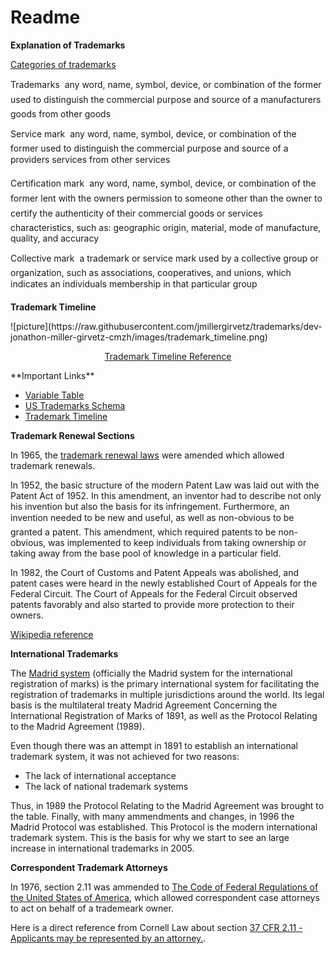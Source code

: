 # Readme

**Explanation of Trademarks**

[Categories of trademarks](http://www.trwiplaw.com/index_files/categories-of-trademarks.htm)

Trademarks  any word, name, symbol, device, or combination of the former used to distinguish the commercial purpose and source of a manufacturers goods from other goods

Service mark  any word, name, symbol, device, or combination of the former used to distinguish the commercial purpose and source of a providers services from other services

Certification mark  any word, name, symbol, device, or combination of the former lent with the owners permission to someone other than the owner to certify the authenticity of their commercial goods or services characteristics, such as: geographic origin, material, mode of manufacture, quality, and accuracy

Collective mark  a trademark or service mark used by a collective group or organization, such as associations, cooperatives, and unions, which indicates an individuals membership in that particular group

**Trademark Timeline**
<p></p>
<p></p>
![picture](https://raw.githubusercontent.com/jmillergirvetz/trademarks/dev-jonathon-miller-girvetz-cmzh/images/trademark_timeline.png)
<p></p>
<p></p>
<center><a href="https://www.uspto.gov/trademark/trademark-timelines/section-1a-timeline-application-based-use-commerce" target="_blank">Trademark Timeline Reference</a></center>
<p></p>
<p></p>
**Important Links**

* [Variable Table](https://www.uspto.gov/sites/default/files/documents/vartable_2015.pdf)
* [US Trademarks Schema](https://www.uspto.gov/sites/default/files/documents/case_files_schema_high_level_2015update.pdf)
* [Trademark Timeline](https://www.uspto.gov/trademark/trademark-timelines/section-1a-timeline-application-based-use-commerce)


**Trademark Renewal Sections**

In 1965, the [trademark renewal laws](https://www.uspto.gov/sites/default/files/tmlaw.pdf) were amended which allowed trademark renewals.

In 1952, the basic structure of the modern Patent Law was laid out with the Patent Act of 1952. In this amendment, an inventor had to describe not only his invention but also the basis for its infringement. Furthermore, an invention needed to be new and useful, as well as non-obvious to be granted a patent. This amendment, which required patents to be non-obvious, was implemented to keep individuals from taking ownership or taking away from the base pool of knowledge in a particular field.

In 1982, the Court of Customs and Patent Appeals was abolished, and patent cases were heard in the newly established Court of Appeals for the Federal Circuit. The Court of Appeals for the Federal Circuit observed patents favorably and also started to provide more protection to their owners.

[Wikipedia reference](https://en.wikipedia.org/wiki/History_of_United_States_patent_law)

**International Trademarks**

The [Madrid system](https://en.wikipedia.org/wiki/Madrid_system) (officially the Madrid system for the international registration of marks) is the primary international system for facilitating the registration of trademarks in multiple jurisdictions around the world. Its legal basis is the multilateral treaty Madrid Agreement Concerning the International Registration of Marks of 1891, as well as the Protocol Relating to the Madrid Agreement (1989).

Even though there was an attempt in 1891 to establish an international trademark system, it was not achieved for two reasons:

* The lack of international acceptance
* The lack of national trademark systems

Thus, in 1989 the Protocol Relating to the Madrid Agreement was brought to the table. Finally, with many ammendments and changes, in 1996 the Madrid Protocol was established. This Protocol is the modern international trademark system. This is the basis for why we start to see an large increase in international trademarks in 2005.

**Correspondent Trademark Attorneys**

In 1976, section 2.11 was ammended to [The Code of Federal Regulations of the United States of America](https://books.google.com/books?id=6vo6AAAAIAAJ&pg=PA136&lpg=PA136&dq=were+there+trademark+case+attorneys+before+1970s?&source=bl&ots=GwxnEn7EhZ&sig=-fGlJzVbnUMURV1uLbgTy1wU_8M&hl=en&sa=X&ved=0ahUKEwinj8ra6dbRAhXmiVQKHV9EDRQQ6AEIKzAD#v=onepage&q=were%20there%20trademark%20case%20attorneys%20before%201970s%3F&f=false), which allowed correspondent case attorneys to act on behalf of a trademeark owner.

Here is a direct reference from Cornell Law about section [37 CFR 2.11 - Applicants may be represented by an attorney.](https://www.law.cornell.edu/cfr/text/37/2.11).
